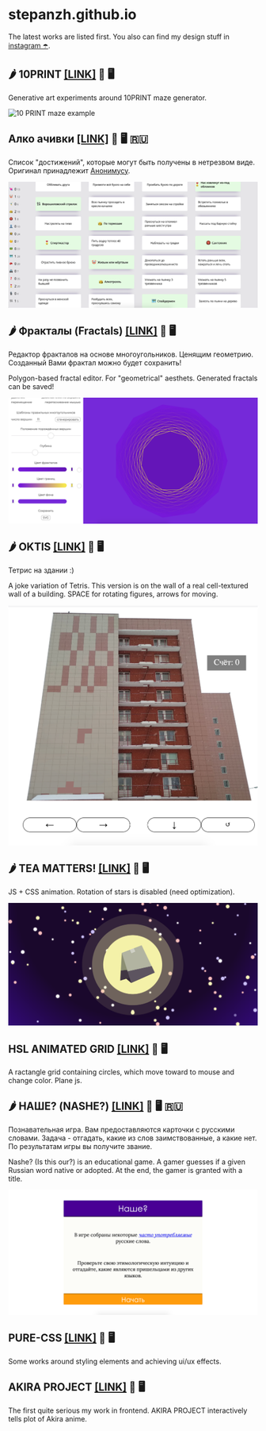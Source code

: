 # stepanzh.github.io
The latest works are listed first.
You also can find my design stuff in [instagram ☂️](https://instagram.com/stepanzh_design/).

## 🌶️ 10PRINT [[LINK]](https://stepanzh.github.io/10PRINT/) 📱 🖥️
Generative art experiments around 10PRINT maze generator.

![10 PRINT maze example](https://stepanzh.github.io/10PRINT/static/tenprint_components.png)

## Алко ачивки [[LINK]](https://stepanzh.github.io/alco_achievements/) 📱 🖥️ 🇷🇺
Список "достижений", которые могут быть получены в нетрезвом виде.
Оригинал принадлежит [Анонимусу](https://2ch.hk).

![](demo/alco_achievements.png)

## 🌶️ Фракталы (Fractals) [[LINK]](https://stepanzh.github.io/fractals/) 📵 🖥️
Редактор фракталов на основе многоугольников. Ценящим геометрию. Созданный Вами фрактал можно будет сохранить!

Polygon-based fractal editor. For "geometrical" aesthets. Generated fractals can be saved!

![](demo/fractals.png)

## 🌶️ OKTIS [[LINK]](https://stepanzh.github.io/oktis/) 📱 🖥️
Тетрис на здании :)

A joke variation of Tetris. This version is on the wall of a real cell-textured wall of a building. SPACE for rotating figures, arrows for moving.

![](demo/oktis.png)

## 🌶️ TEA MATTERS! [[LINK]](https://stepanzh.github.io/tea-matters/) 📱 🖥️
JS + CSS animation. Rotation of stars is disabled (need optimization).

![](demo/tea-matters.png)

## HSL ANIMATED GRID [[LINK]](https://stepanzh.github.io/hsl-grid/) 📵 🖥️
A ractangle grid containing circles, which move toward to mouse and change color. Plane js.

## 🌶️ НАШЕ? (NASHE?) [[LINK]](https://stepanzh.github.io/etymology/) 📱 🖥️ 🇷🇺
Познавательная игра. Вам предоставляются карточки с русскими словами. Задача - отгадать, какие из слов заимствованные, а какие нет. По результатам игры вы получите звание.

Nashe? (Is this our?) is an educational game. A gamer guesses if a given Russian word native or adopted. At the end, the gamer is granted with a title.

![](demo/etymology.png)

## PURE-CSS [[LINK]](https://stepanzh.github.io/pure-css/) 📱 🖥️
Some works around styling elements and achieving ui/ux effects.

## AKIRA PROJECT [[LINK]](https://stepanzh.github.io/akira/) 📵 🖥️
The first quite serious my work in frontend. AKIRA PROJECT interactively tells plot of Akira anime.
